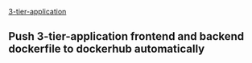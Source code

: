 [3-tier-application](https://github.com/Sruthi-22012002/DevOps-Azure/tree/main/3-tier-application)
## Push 3-tier-application frontend and backend dockerfile to dockerhub automatically
### 
